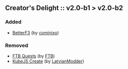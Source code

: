 ## Creator's Delight :: v2.0-b1 > v2.0-b2

### Added

* [BetterF3](https://www.curseforge.com/minecraft/mc-mods/betterf3) (by [cominixo](https://legacy.curseforge.com/members/cominixo/projects))

### Removed

* [FTB Quests](https://www.curseforge.com/minecraft/mc-mods/ftb-quests-forge) (by [FTB](https://legacy.curseforge.com/members/FTB/projects))
* [KubeJS Create](https://www.curseforge.com/minecraft/mc-mods/kubejs-create) (by [LatvianModder](https://legacy.curseforge.com/members/LatvianModder/projects))